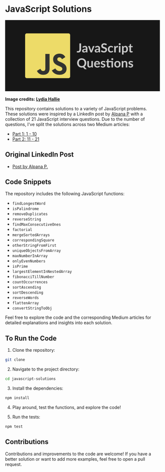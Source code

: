 # JavaScript Solutions

![JavaScript Solutions](./public/js-questions.png)

**Image credits: [Lydia Hallie](https://github.com/lydiahallie)**

This repository contains solutions to a variety of JavaScript problems. These solutions were inspired by a LinkedIn post by [Alpana P](https://www.linkedin.com/in/alpnap/) with a collection of 21 JavaScript interview questions. Due to the number of questions, I've split the solutions across two Medium articles:

- [Part 1: 1 - 10](https://medium.com/@mhetreayush1719/top-javascript-questions-asked-in-an-interview-part-1-2e4d6ee63127)
- [Part 2: 11 - 21](https://medium.com/@mhetreayush1719/top-javascript-questions-asked-in-an-interview-part-2-eb8c572a0959)

## Original LinkedIn Post

- [Post by Alpana P.](https://www.linkedin.com/posts/alpnap_javascript-interview-activity-7230078341645500416-dmJz)

## Code Snippets

The repository includes the following JavaScript functions:

- `findLongestWord`
- `isPalindrome`
- `removeDuplicates`
- `reverseString`
- `findMaxConsecutiveOnes`
- `factorial`
- `mergeSortedArrays`
- `correspondingSquare`
- `otherStringFromFirst`
- `uniqueObjectsFromArray`
- `maxNumberInArray`
- `onlyEvenNumbers`
- `isPrime`
- `largestElementInNestedArray`
- `fibonacciTillNumber`
- `countOccurrences`
- `sortAscending`
- `sortDescending`
- `reverseWords`
- `flattenArray`
- `convertStringToObj`

Feel free to explore the code and the corresponding Medium articles for detailed explanations and insights into each solution.

## To Run the Code

1. Clone the repository:

```bash
git clone
```

2. Navigate to the project directory:

```bash
cd javascript-solutions
```

3. Install the dependencies:

```bash
npm install
```

4. Play around, test the functions, and explore the code!

5. Run the tests:

```bash
npm test
```

## Contributions

Contributions and improvements to the code are welcome! If you have a better solution or want to add more examples, feel free to open a pull request.
